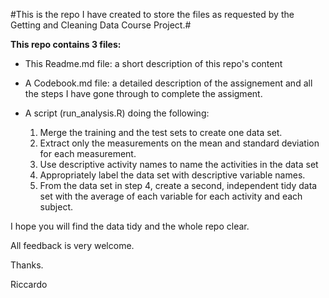#This is the repo I have created to store the files as requested by the Getting and Cleaning Data Course Project.#

**This repo contains 3 files:**

- This Readme.md file: a short description of this repo's content 

- A Codebook.md file: a detailed description of the assignement and all the steps I have gone through to complete the assigment.

- A script (run_analysis.R) doing the following:
    1. Merge the training and the test sets to create one data set.
    2. Extract only the measurements on the mean and standard deviation for each measurement. 
    3. Use descriptive activity names to name the activities in the data set
    4. Appropriately label the data set with descriptive variable names. 
    5. From the data set in step 4, create a second, independent tidy data set with the average of each variable for each             activity and each subject.

I hope you will find the data tidy and the whole repo clear.

All feedback is very welcome.

Thanks.

Riccardo
